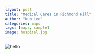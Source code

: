 ```yaml
---
layout: post
title: "Medical Cares in Richmond Hill"
author: "Kun Lee"
categories: maps
tags: [maps, sample]
image: hospital.jpg
---
```


![hello](https://kun-w-lee.github.io/blog//assets/img/map_medic_rich.png)
